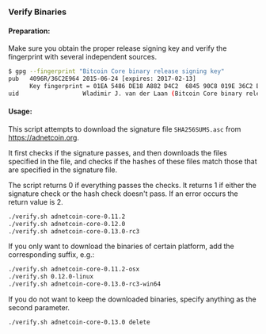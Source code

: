 ### Verify Binaries

#### Preparation:

Make sure you obtain the proper release signing key and verify the fingerprint with several independent sources.

```sh
$ gpg --fingerprint "Bitcoin Core binary release signing key"
pub   4096R/36C2E964 2015-06-24 [expires: 2017-02-13]
      Key fingerprint = 01EA 5486 DE18 A882 D4C2  6845 90C8 019E 36C2 E964
uid                  Wladimir J. van der Laan (Bitcoin Core binary release signing key) <laanwj@gmail.com>
```

#### Usage:

This script attempts to download the signature file `SHA256SUMS.asc` from https://adnetcoin.org.

It first checks if the signature passes, and then downloads the files specified in the file, and checks if the hashes of these files match those that are specified in the signature file.

The script returns 0 if everything passes the checks. It returns 1 if either the signature check or the hash check doesn't pass. If an error occurs the return value is 2.


```sh
./verify.sh adnetcoin-core-0.11.2
./verify.sh adnetcoin-core-0.12.0
./verify.sh adnetcoin-core-0.13.0-rc3
```

If you only want to download the binaries of certain platform, add the corresponding suffix, e.g.:

```sh
./verify.sh adnetcoin-core-0.11.2-osx
./verify.sh 0.12.0-linux
./verify.sh adnetcoin-core-0.13.0-rc3-win64
```

If you do not want to keep the downloaded binaries, specify anything as the second parameter.

```sh
./verify.sh adnetcoin-core-0.13.0 delete
```
